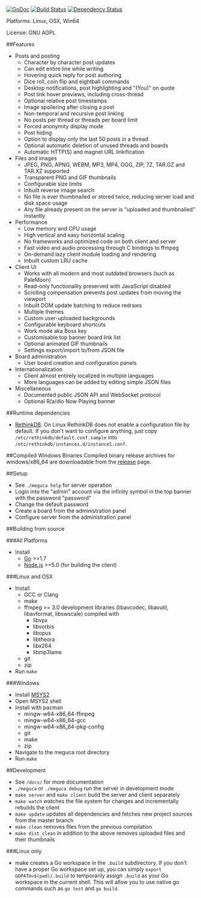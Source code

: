 [![GoDoc](https://godoc.org/github.com/bakape/meguca?status.svg)](https://godoc.org/github.com/bakape/meguca)
[![Build Status](https://travis-ci.org/bakape/meguca.svg)](https://travis-ci.org/bakape/meguca)
[![Dependency Status](https://david-dm.org/bakape/meguca.svg)](https://david-dm.org/bakape/meguca)

Platforms: Linux, OSX, Win64

License: GNU AGPL

##Features
* Posts and posting
    - Character by character post updates
    - Can edit entire line while writing
    - Hovering quick reply for post authoring
    - Dice roll, coin flip and eightball commands
    - Desktop notifications, post highlighting and "(You)" on quote
    - Post link hover previews, including cross-thread
    - Optional relative post timestamps
    - Image spoilering after closing a post
    - Non-temporal and recursive post linking
    - No posts per thread or threads per board limit
    - Forced anonymity display mode
    - Post hiding
    - Option to display only the last 50 posts in a thread
    - Optional automatic deletion of unused threads and boards
    - Automatic HTTP(S) and magnet URL linkification
* Files and images
    - JPEG, PNG, APNG, WEBM, MP3, MP4, OGG, ZIP, 7Z, TAR.GZ and TAR.XZ supported
    - Transparent PNG and GIF thumbnails
    - Configurable size limits
    - Inbuilt reverse image search
    - No file is ever thumbnailed or stored twice, reducing server load and
    disk space usage
    - Any file already present on the server is "uploaded and thumbnailed"
    instantly
* Performance
    - Low memory and CPU usage
    - High vertical and easy horizontal scaling
    - No frameworks and optimized code on both client and server
    - Fast video and audio processing through C bindings to ffmpeg
    - On-demand lazy client module loading and rendering
    - Inbuilt custom LRU cache
* Client UI
    - Works with all modern and most outdated browsers (such as PaleMoon)
    - Read-only functionality preserved with JavaScript disabled
    - Scrolling compensation prevents post updates from moving the viewport
    - Inbuilt DOM update batching to reduce redraws
    - Multiple themes
    - Custom user-uploaded backgrounds
    - Configurable keyboard shortcuts
    - Work mode aka Boss key
    - Customisable top banner board link list
    - Optional animated GIF thumbnails
    - Settings export/import to/from JSON file
* Board administration
    - User board creation and configuration panels
* Internationalization
    - Client almost entirely localized in multiple languages
    - More languages can be added by editing simple JSON files
* Miscellaneous
    - Documented public JSON API and WebSocket protocol
    - Optional R/a/dio Now Playing banner

##Runtime dependencies
* [RethinkDB](https://rethinkdb.com/docs/install/).
On Linux RethinkDB does not enable a configuration file by default. If you don't
want to configure anything, just copy `/etc/rethinkdb/default.conf.sample` into
`/etc/rethinkdb/instances.d/instance1.conf`.

##Compiled Windows Binaries
Compiled binary release archives for windows/x86_64 are downloadable from the
[release](https://github.com/bakape/meguca/releases) page.

##Setup
* See `./meguca help` for server operation
* Login into the "admin" account via the infinity symbol in the top banner with
the password "password"
* Change the default password
* Create a board from the administration panel
* Configure server from the administration panel

##Building from source

###All Platforms
* Install
	* [Go](https://golang.org/doc/install) >=1.7
	* [Node.js](https://nodejs.org) >=5.0 (for building the client)

###Linux and OSX
* Install
    * GCC or Clang
    * make
    * ffmpeg >= 3.0 development libraries (libavcodec, libavutil, libavformat,
    libswscale) compiled with
        * libvpx
        * libvorbis
        * libopus
        * libtheora
        * libx264
        * libmp3lame
    * git
    * zip
* Run `make`

###Windows
* Install [MSYS2](https://sourceforge.net/projects/msys2/)
* Open MSYS2 shell
* Install with pacman
    * mingw-w64-x86_64-ffmpeg
    * mingw-w64-x86_64-gcc
    * mingw-w64-x86_64-pkg-config
    * git
    * make
    * zip
* Navigate to the meguca root directory
* Run `make`

##Development
* See `/docs/` for more documentation
* `./meguca` or `./meguca debug` run the server in development mode
* `make server` and `make client` build the server and client separately
* `make watch` watches the file system for changes and incrementally rebuilds
the client
* `make update` updates all dependencies and fetches new project sources from
the master branch
* `make clean` removes files from the previous compilation
* `make dist_clean` in addition to the above removes uploaded files and their
thumbnails

###Linux only
* make creates a Go workspace in the `.build` subdirectory. If you don't have a
proper Go workspace set up, you can simply `export GOPATH=$(pwd)/.build` to
temporarily assign `.build` as your Go workspace in the current shell. This will
allow you to use native go commands such as `go test` and `go build`.
